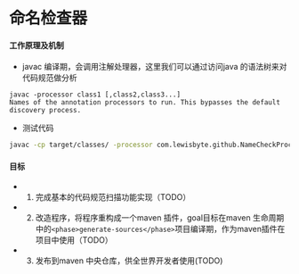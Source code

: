 # 命名检查器

#### 工作原理及机制

* javac 编译期，会调用注解处理器，这里我们可以通过访问java 的语法树来对代码规范做分析
```$xslt
javac -processor class1 [,class2,class3...]
Names of the annotation processors to run. This bypasses the default discovery process.

```

* 测试代码
```bash
javac -cp target/classes/ -processor com.lewisbyte.github.NameCheckProcessor src/main/java/com/lewisbyte/example/BAD_CODE.java 
```

#### 目标
* 1. 完成基本的代码规范扫描功能实现（TODO）
* 2. 改造程序，将程序重构成一个maven 插件，goal目标在maven 生命周期中的` <phase>generate-sources</phase> `项目编译期，作为maven插件在项目中使用（TODO）
* 3. 发布到maven 中央仓库，供全世界开发者使用(TODO)